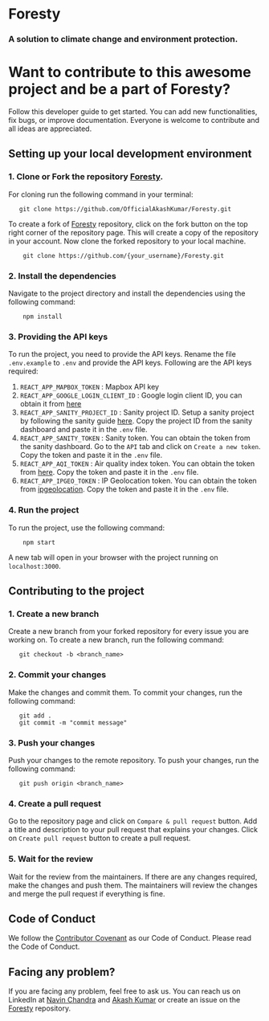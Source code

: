 # Foresty
### A solution to climate change and environment protection.





# Want to contribute to this awesome project and be a part of Foresty?
 Follow this developer guide to get started. You can add new functionalities, fix bugs, or improve documentation. Everyone is welcome to contribute and all ideas are appreciated. 

 ## Setting up your local development environment

 ### 1. Clone or Fork the repository [Foresty](https://github.com/OfficialAkashKumar/Foresty).

 For cloning run the following command in your terminal:

 ```
    git clone https://github.com/OfficialAkashKumar/Foresty.git
```

To create a fork of [Foresty](https://github.com) repository, click on the fork button on the top right corner of the repository page. This will create a copy of the repository in your account. Now clone the forked repository to your local machine.

```
    git clone https://github.com/{your_username}/Foresty.git
```

### 2. Install the dependencies
Navigate to the project directory and install the dependencies using the following command:

```
    npm install
```
### 3. Providing the API keys
To run the project, you need to provide the API keys. Rename the file `.env.example` to `.env` and provide the API keys.
Following are the API keys required:
1. `REACT_APP_MAPBOX_TOKEN` : Mapbox API key
2. `REACT_APP_GOOGLE_LOGIN_CLIENT_ID` : Google login client ID, you can obtain it from [here](https://developers.google.com/identity/sign-in/web/sign-in)
3. `REACT_APP_SANITY_PROJECT_ID` : Sanity project ID. Setup a sanity project by following the sanity guide [here](https://www.sanity.io/docs/create-a-sanity-project). Copy the project ID from the sanity dashboard and paste it in the `.env` file.
4. `REACT_APP_SANITY_TOKEN` : Sanity token. You can obtain the token from the sanity dashboard. Go to the `API` tab and click on `Create a new token`. Copy the token and paste it in the `.env` file.
5. `REACT_APP_AQI_TOKEN` : Air quality index token. You can obtain the token from [here](https://aqicn.org/data-platform/token/#/). Copy the token and paste it in the `.env` file.
6. `REACT_APP_IPGEO_TOKEN` : IP Geolocation token. You can obtain the token from [ipgeolocation](https://ipgeolocation.io/). Copy the token and paste it in the `.env` file.

### 4. Run the project

To run the project, use the following command:

```
    npm start
```
A new tab will open in your browser with the project running on `localhost:3000`.

## Contributing to the project

 ### 1. Create a new branch

 Create a new branch from your forked repository for every issue you are working on. To create a new branch, run the following command:

 ```
    git checkout -b <branch_name>
 ```

 ### 2. Commit your changes

 Make the changes and commit them. To commit your changes, run the following command:

 ```
    git add .
    git commit -m "commit message"
 ```

 ### 3. Push your changes

 Push your changes to the remote repository. To push your changes, run the following command:

 ```
    git push origin <branch_name>
 ```

 ### 4. Create a pull request

 Go to the repository page and click on `Compare & pull request` button. Add a title and description to your pull request that explains your changes. Click on `Create pull request` button to create a pull request.

 ### 5. Wait for the review

 Wait for the review from the maintainers. If there are any changes required, make the changes and push them. The maintainers will review the changes and merge the pull request if everything is fine.

 ## Code of Conduct

 We follow the [Contributor Covenant](https://www.contributor-covenant.org/) as our Code of Conduct. Please read the Code of Conduct.

 ## Facing any problem?

If you are facing any problem, feel free to ask us. You can reach us on LinkedIn at [Navin Chandra](https://www.linkedin.com/in/navin-chandra-b610b2144/) and [Akash Kumar](https://www.linkedin.com/in/akash-kumar-478391220/) or create an issue on the [Foresty](https://github.com/OfficialAkashKumar/Foresty) repository.